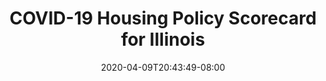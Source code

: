 ---
title: "COVID-19 Housing Policy Scorecard for Illinois"
date: 2020-04-09T20:43:49-08:00
layout: single
type: covid-policy-rankings
state_abbrev: il # use state abbreviation.
state_title: Illinois
photoCredit:
hasSubnav: true
fbImage: /images/assets/covid-eviction-policies-social.jpg
twImage: /images/assets/covid-eviction-policies-social.jpg
socialDescription: COVID-19 Housing Policy Scorecard for Illinois
description: See how Illinois ranks in our nationwide scorecard of housing policies in response to COVID-19.
url: /covid-policy-scorecard/il
aliases:
    - /covid-policy-scorecard/il
    - /covid-policy-scorecard/illinois
    - /es/covid-policy-scorecard/il
    - /es/covid-policy-scorecard/illinois
---